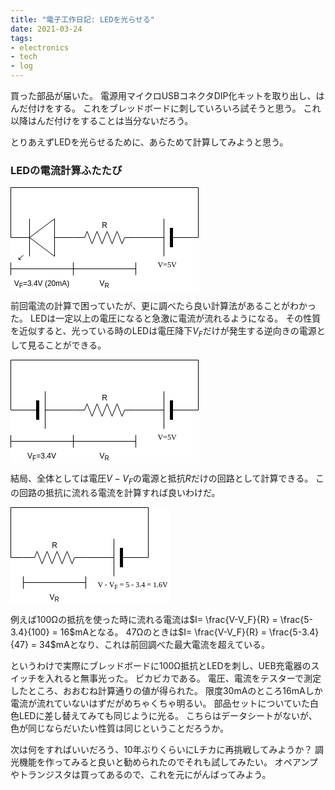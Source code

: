 ```yaml
---
title: "電子工作日記: LEDを光らせる"
date: 2021-03-24
tags:
- electronics
- tech
- log
---
```


買った部品が届いた。
電源用マイクロUSBコネクタDIP化キットを取り出し、はんだ付けをする。
これをブレッドボードに刺していろいろ試そうと思う。
これ以降はんだ付けをすることは当分ないだろう。

とりあえずLEDを光らせるために、あらためて計算してみようと思う。

### LEDの電流計算ふたたび

<svg xmlns="http://www.w3.org/2000/svg" xmlns:xlink="http://www.w3.org/1999/xlink" version="1.1" width="302px" height="165px" viewBox="-0.5 -0.5 302 165" style="background-color: rgb(255, 255, 255);"><defs></defs><g><path d="M 200 80 L 245 80 M 255 50 L 255 110 M 255 80 L 300 80" fill="none" stroke="#000000" stroke-miterlimit="10" transform="translate(250,0)scale(-1,1)translate(-250,0)" pointer-events="all"></path><rect x="241" y="65" width="4" height="30" fill="#000000" stroke="#000000" transform="translate(250,0)scale(-1,1)translate(-250,0)" pointer-events="all"></rect><g transform="translate(-0.5 -0.5)"><switch><foreignObject style="overflow: visible; text-align: left;" pointer-events="none" width="100%" height="100%" requiredFeatures="http://www.w3.org/TR/SVG11/feature#Extensibility"><div xmlns="http://www.w3.org/1999/xhtml" style="display: flex; align-items: unsafe flex-start; justify-content: unsafe center; width: 1px; height: 1px; padding-top: 117px; margin-left: 250px;"><div style="box-sizing: border-box; font-size: 0; text-align: center; "><div style="display: inline-block; font-size: 12px; font-family: Verdana; color: #000000; line-height: 1.2; pointer-events: all; white-space: nowrap; ">V=5V</div></div></div></foreignObject><text x="250" y="129" fill="#000000" font-family="Verdana" font-size="12px" text-anchor="middle">V=5V</text></switch></g><rect x="100" y="70" width="100" height="20" fill="none" stroke="none" pointer-events="all"></rect><path d="M 100 80 L 118 80 L 122 70 L 130 90 L 138 70 L 146 90 L 154 70 L 162 90 L 170 70 L 178 90 L 182 80 L 200 80" fill="none" stroke="#000000" stroke-miterlimit="10" pointer-events="all"></path><g transform="translate(-0.5 -0.5)"><switch><foreignObject style="overflow: visible; text-align: left;" pointer-events="none" width="100%" height="100%" requiredFeatures="http://www.w3.org/TR/SVG11/feature#Extensibility"><div xmlns="http://www.w3.org/1999/xhtml" style="display: flex; align-items: unsafe flex-end; justify-content: unsafe center; width: 1px; height: 1px; padding-top: 67px; margin-left: 150px;"><div style="box-sizing: border-box; font-size: 0; text-align: center; "><div style="display: inline-block; font-size: 12px; font-family: Helvetica; color: #000000; line-height: 1.2; pointer-events: all; white-space: nowrap; ">R</div></div></div></foreignObject><text x="150" y="67" fill="#000000" font-family="Helvetica" font-size="12px" text-anchor="middle">R</text></switch></g><rect x="0" y="50" width="100" height="65" fill="none" stroke="none" transform="rotate(-180,50,82.5)" pointer-events="all"></rect><path d="M 30 55 L 70 85 L 30 115 Z M 0 85 L 30 85 M 70 55 L 70 115 M 80 57 L 87 50 M 87 53 L 87 50 L 84 50 M 70 85 L 100 85" fill="#ffffff" stroke="#000000" stroke-miterlimit="10" transform="rotate(-180,50,82.5)" pointer-events="all"></path><path d="M 0 79.9 L 0 0 L 300 0 L 300 80" fill="none" stroke="#000000" stroke-miterlimit="10" pointer-events="stroke"></path><path d="M 0 120 L 0 140 M 100 120 L 100 140 M 0 130 L 100 130" fill="#ffffff" stroke="#000000" stroke-miterlimit="10" pointer-events="all"></path><g transform="translate(-0.5 -0.5)"><switch><foreignObject style="overflow: visible; text-align: left;" pointer-events="none" width="100%" height="100%" requiredFeatures="http://www.w3.org/TR/SVG11/feature#Extensibility"><div xmlns="http://www.w3.org/1999/xhtml" style="display: flex; align-items: unsafe flex-start; justify-content: unsafe center; width: 98px; height: 1px; padding-top: 147px; margin-left: 1px;"><div style="box-sizing: border-box; font-size: 0; text-align: center; "><div style="display: inline-block; font-size: 12px; font-family: Helvetica; color: #000000; line-height: 1.2; pointer-events: all; white-space: normal; word-wrap: normal; ">V<sub>F</sub>=3.4V (20mA)</div></div></div></foreignObject><text x="50" y="159" fill="#000000" font-family="Helvetica" font-size="12px" text-anchor="middle">VF=3.4V (20mA)</text></switch></g><path d="M 100 120 L 100 140 M 200 120 L 200 140 M 100 130 L 200 130" fill="#ffffff" stroke="#000000" stroke-miterlimit="10" pointer-events="all"></path><g transform="translate(-0.5 -0.5)"><switch><foreignObject style="overflow: visible; text-align: left;" pointer-events="none" width="100%" height="100%" requiredFeatures="http://www.w3.org/TR/SVG11/feature#Extensibility"><div xmlns="http://www.w3.org/1999/xhtml" style="display: flex; align-items: unsafe flex-start; justify-content: unsafe center; width: 98px; height: 1px; padding-top: 147px; margin-left: 101px;"><div style="box-sizing: border-box; font-size: 0; text-align: center; "><div style="display: inline-block; font-size: 12px; font-family: Helvetica; color: #000000; line-height: 1.2; pointer-events: all; white-space: normal; word-wrap: normal; ">V<sub>R</sub></div></div></div></foreignObject><text x="150" y="159" fill="#000000" font-family="Helvetica" font-size="12px" text-anchor="middle">VR</text></switch></g></g><switch><g requiredFeatures="http://www.w3.org/TR/SVG11/feature#Extensibility"></g><a transform="translate(0,-5)" xlink:href="https://www.diagrams.net/doc/faq/svg-export-text-problems" target="_blank"><text text-anchor="middle" font-size="10px" x="50%" y="100%">Viewer does not support full SVG 1.1</text></a></switch></svg>

前回電流の計算で困っていたが、更に調べたら良い計算法があることがわかった。
LEDは一定以上の電圧になると急激に電流が流れるようになる。
その性質を近似すると、光っている時のLEDは電圧降下$V_F$だけが発生する逆向きの電源として見ることができる。

<svg xmlns="http://www.w3.org/2000/svg" xmlns:xlink="http://www.w3.org/1999/xlink" version="1.1" width="302px" height="165px" viewBox="-0.5 -0.5 302 165" style="background-color: rgb(255, 255, 255);"><defs></defs><g><path d="M 200 80 L 245 80 M 255 50 L 255 110 M 255 80 L 300 80" fill="none" stroke="#000000" stroke-miterlimit="10" transform="translate(250,0)scale(-1,1)translate(-250,0)" pointer-events="all"></path><rect x="241" y="65" width="4" height="30" fill="#000000" stroke="#000000" transform="translate(250,0)scale(-1,1)translate(-250,0)" pointer-events="all"></rect><g transform="translate(-0.5 -0.5)"><switch><foreignObject style="overflow: visible; text-align: left;" pointer-events="none" width="100%" height="100%" requiredFeatures="http://www.w3.org/TR/SVG11/feature#Extensibility"><div xmlns="http://www.w3.org/1999/xhtml" style="display: flex; align-items: unsafe flex-start; justify-content: unsafe center; width: 1px; height: 1px; padding-top: 117px; margin-left: 250px;"><div style="box-sizing: border-box; font-size: 0; text-align: center; "><div style="display: inline-block; font-size: 12px; font-family: Verdana; color: #000000; line-height: 1.2; pointer-events: all; white-space: nowrap; ">V=5V</div></div></div></foreignObject><text x="250" y="129" fill="#000000" font-family="Verdana" font-size="12px" text-anchor="middle">V=5V</text></switch></g><rect x="100" y="70" width="100" height="20" fill="none" stroke="none" pointer-events="all"></rect><path d="M 100 80 L 118 80 L 122 70 L 130 90 L 138 70 L 146 90 L 154 70 L 162 90 L 170 70 L 178 90 L 182 80 L 200 80" fill="none" stroke="#000000" stroke-miterlimit="10" pointer-events="all"></path><g transform="translate(-0.5 -0.5)"><switch><foreignObject style="overflow: visible; text-align: left;" pointer-events="none" width="100%" height="100%" requiredFeatures="http://www.w3.org/TR/SVG11/feature#Extensibility"><div xmlns="http://www.w3.org/1999/xhtml" style="display: flex; align-items: unsafe flex-end; justify-content: unsafe center; width: 1px; height: 1px; padding-top: 67px; margin-left: 150px;"><div style="box-sizing: border-box; font-size: 0; text-align: center; "><div style="display: inline-block; font-size: 12px; font-family: Helvetica; color: #000000; line-height: 1.2; pointer-events: all; white-space: nowrap; ">R</div></div></div></foreignObject><text x="150" y="67" fill="#000000" font-family="Helvetica" font-size="12px" text-anchor="middle">R</text></switch></g><path d="M 0 79.9 L 0 0 L 300 0 L 300 80" fill="none" stroke="#000000" stroke-miterlimit="10" pointer-events="stroke"></path><path d="M 0 120 L 0 140 M 100 120 L 100 140 M 0 130 L 100 130" fill="#ffffff" stroke="#000000" stroke-miterlimit="10" pointer-events="all"></path><g transform="translate(-0.5 -0.5)"><switch><foreignObject style="overflow: visible; text-align: left;" pointer-events="none" width="100%" height="100%" requiredFeatures="http://www.w3.org/TR/SVG11/feature#Extensibility"><div xmlns="http://www.w3.org/1999/xhtml" style="display: flex; align-items: unsafe flex-start; justify-content: unsafe center; width: 98px; height: 1px; padding-top: 147px; margin-left: 1px;"><div style="box-sizing: border-box; font-size: 0; text-align: center; "><div style="display: inline-block; font-size: 12px; font-family: Helvetica; color: #000000; line-height: 1.2; pointer-events: all; white-space: normal; word-wrap: normal; ">V<sub>F</sub>=3.4V</div></div></div></foreignObject><text x="50" y="159" fill="#000000" font-family="Helvetica" font-size="12px" text-anchor="middle">VF=3.4V</text></switch></g><path d="M 100 120 L 100 140 M 200 120 L 200 140 M 100 130 L 200 130" fill="#ffffff" stroke="#000000" stroke-miterlimit="10" pointer-events="all"></path><g transform="translate(-0.5 -0.5)"><switch><foreignObject style="overflow: visible; text-align: left;" pointer-events="none" width="100%" height="100%" requiredFeatures="http://www.w3.org/TR/SVG11/feature#Extensibility"><div xmlns="http://www.w3.org/1999/xhtml" style="display: flex; align-items: unsafe flex-start; justify-content: unsafe center; width: 98px; height: 1px; padding-top: 147px; margin-left: 101px;"><div style="box-sizing: border-box; font-size: 0; text-align: center; "><div style="display: inline-block; font-size: 12px; font-family: Helvetica; color: #000000; line-height: 1.2; pointer-events: all; white-space: normal; word-wrap: normal; ">V<sub>R</sub></div></div></div></foreignObject><text x="150" y="159" fill="#000000" font-family="Helvetica" font-size="12px" text-anchor="middle">VR</text></switch></g><path d="M 0 80 L 45 80 M 55 50 L 55 110 M 55 80 L 100 80" fill="none" stroke="#000000" stroke-miterlimit="10" transform="translate(50,0)scale(-1,1)translate(-50,0)rotate(180,50,80)" pointer-events="all"></path><rect x="41" y="65" width="4" height="30" fill="#000000" stroke="#000000" transform="translate(50,0)scale(-1,1)translate(-50,0)rotate(180,50,80)" pointer-events="all"></rect></g><switch><g requiredFeatures="http://www.w3.org/TR/SVG11/feature#Extensibility"></g><a transform="translate(0,-5)" xlink:href="https://www.diagrams.net/doc/faq/svg-export-text-problems" target="_blank"><text text-anchor="middle" font-size="10px" x="50%" y="100%">Viewer does not support full SVG 1.1</text></a></switch></svg>

結局、全体としては電圧$V-V_F$の電源と抵抗$R$だけの回路として計算できる。
この回路の抵抗に流れる電流を計算すれば良いわけだ。

<svg xmlns="http://www.w3.org/2000/svg" xmlns:xlink="http://www.w3.org/1999/xlink" version="1.1" width="255px" height="155px" viewBox="-0.5 -0.5 255 155" style="background-color: rgb(255, 255, 255);"><defs></defs><g><path d="M 120 80 L 165 80 M 175 50 L 175 110 M 175 80 L 220 80" fill="none" stroke="#000000" stroke-miterlimit="10" transform="translate(170,0)scale(-1,1)translate(-170,0)" pointer-events="all"></path><rect x="161" y="65" width="4" height="30" fill="#000000" stroke="#000000" transform="translate(170,0)scale(-1,1)translate(-170,0)" pointer-events="all"></rect><g transform="translate(-0.5 -0.5)"><switch><foreignObject style="overflow: visible; text-align: left;" pointer-events="none" width="100%" height="100%" requiredFeatures="http://www.w3.org/TR/SVG11/feature#Extensibility"><div xmlns="http://www.w3.org/1999/xhtml" style="display: flex; align-items: unsafe flex-start; justify-content: unsafe center; width: 1px; height: 1px; padding-top: 117px; margin-left: 195px;"><div style="box-sizing: border-box; font-size: 0; text-align: center; "><div style="display: inline-block; font-size: 12px; font-family: Verdana; color: #000000; line-height: 1.2; pointer-events: all; white-space: nowrap; ">V - V<sub>F&nbsp;</sub>= 5 - 3.4 = 1.6V</div></div></div></foreignObject><text x="195" y="129" fill="#000000" font-family="Verdana" font-size="12px" text-anchor="middle">V - VF&nbsp;=...</text></switch></g><rect x="20" y="70" width="100" height="20" fill="none" stroke="none" pointer-events="all"></rect><path d="M 20 80 L 38 80 L 42 70 L 50 90 L 58 70 L 66 90 L 74 70 L 82 90 L 90 70 L 98 90 L 102 80 L 120 80" fill="none" stroke="#000000" stroke-miterlimit="10" pointer-events="all"></path><g transform="translate(-0.5 -0.5)"><switch><foreignObject style="overflow: visible; text-align: left;" pointer-events="none" width="100%" height="100%" requiredFeatures="http://www.w3.org/TR/SVG11/feature#Extensibility"><div xmlns="http://www.w3.org/1999/xhtml" style="display: flex; align-items: unsafe flex-end; justify-content: unsafe center; width: 1px; height: 1px; padding-top: 67px; margin-left: 70px;"><div style="box-sizing: border-box; font-size: 0; text-align: center; "><div style="display: inline-block; font-size: 12px; font-family: Helvetica; color: #000000; line-height: 1.2; pointer-events: all; white-space: nowrap; ">R</div></div></div></foreignObject><text x="70" y="67" fill="#000000" font-family="Helvetica" font-size="12px" text-anchor="middle">R</text></switch></g><path d="M 20 80 L 0 80 L 0 0 L 220 0 L 220 80" fill="none" stroke="#000000" stroke-miterlimit="10" pointer-events="stroke"></path><path d="M 20 110 L 20 130 M 120 110 L 120 130 M 20 120 L 120 120" fill="#ffffff" stroke="#000000" stroke-miterlimit="10" pointer-events="all"></path><g transform="translate(-0.5 -0.5)"><switch><foreignObject style="overflow: visible; text-align: left;" pointer-events="none" width="100%" height="100%" requiredFeatures="http://www.w3.org/TR/SVG11/feature#Extensibility"><div xmlns="http://www.w3.org/1999/xhtml" style="display: flex; align-items: unsafe flex-start; justify-content: unsafe center; width: 98px; height: 1px; padding-top: 137px; margin-left: 21px;"><div style="box-sizing: border-box; font-size: 0; text-align: center; "><div style="display: inline-block; font-size: 12px; font-family: Helvetica; color: #000000; line-height: 1.2; pointer-events: all; white-space: normal; word-wrap: normal; ">V<sub>R</sub></div></div></div></foreignObject><text x="70" y="149" fill="#000000" font-family="Helvetica" font-size="12px" text-anchor="middle">VR</text></switch></g></g><switch><g requiredFeatures="http://www.w3.org/TR/SVG11/feature#Extensibility"></g><a transform="translate(0,-5)" xlink:href="https://www.diagrams.net/doc/faq/svg-export-text-problems" target="_blank"><text text-anchor="middle" font-size="10px" x="50%" y="100%">Viewer does not support full SVG 1.1</text></a></switch></svg>

例えば100Ωの抵抗を使った時に流れる電流は$I= \frac{V-V_F}{R} = \frac{5-3.4}{100} = 16$mAとなる。
47Ωのときは$I= \frac{V-V_F}{R} = \frac{5-3.4}{47} = 34$mAとなり、これは前回調べた最大電流を超えている。

というわけで実際にブレッドボードに100Ω抵抗とLEDを刺し、UEB充電器のスイッチを入れると無事光った。
ビカビカである。
電圧、電流をテスターで測定したところ、おおむね計算通りの値が得られた。
限度30mAのところ16mAしか電流が流れていないはずだがめちゃくちゃ明るい。
部品セットについていた白色LEDに差し替えてみても同じように光る。
こちらはデータシートがないが、色が同じならだいたい性質は同じということだろうか。

次は何をすればいいだろう、10年ぶりくらいにLチカに再挑戦してみようか？
調光機能を作ってみると良いと勧められたのでそれも試してみたい。
オペアンプやトランジスタは買ってあるので、これを元にがんばってみよう。
